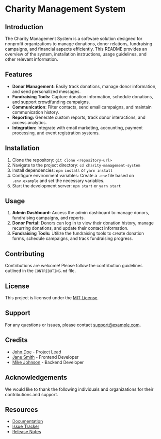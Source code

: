 # Charity Management System

## Introduction
The Charity Management System is a software solution designed for nonprofit organizations to manage donations, donor relations, fundraising campaigns, and financial aspects efficiently. This README provides an overview of the system, installation instructions, usage guidelines, and other relevant information.

## Features
- **Donor Management:** Easily track donations, manage donor information, and send personalized messages.
- **Fundraising Tools:** Capture donation information, schedule donations, and support crowdfunding campaigns.
- **Communication:** Filter contacts, send email campaigns, and maintain communication history.
- **Reporting:** Generate custom reports, track donor interactions, and access analytics.
- **Integration:** Integrate with email marketing, accounting, payment processing, and event registration systems.

## Installation
1. Clone the repository: `git clone <repository-url>`
2. Navigate to the project directory: `cd charity-management-system`
3. Install dependencies: `npm install` or `yarn install`
4. Configure environment variables: Create a `.env` file based on `.env.example` and set the necessary variables.
5. Start the development server: `npm start` or `yarn start`

## Usage
1. **Admin Dashboard:** Access the admin dashboard to manage donors, fundraising campaigns, and reports.
2. **Donor Portal:** Donors can log in to view their donation history, manage recurring donations, and update their contact information.
3. **Fundraising Tools:** Utilize the fundraising tools to create donation forms, schedule campaigns, and track fundraising progress.

## Contributing
Contributions are welcome! Please follow the contribution guidelines outlined in the `CONTRIBUTING.md` file.

## License
This project is licensed under the [MIT License](LICENSE).

## Support
For any questions or issues, please contact [support@example.com](mailto:support@example.com).

## Credits
- [John Doe](https://github.com/johndoe) - Project Lead
- [Jane Smith](https://github.com/janesmith) - Frontend Developer
- [Mike Johnson](https://github.com/mikejohnson) - Backend Developer

## Acknowledgements
We would like to thank the following individuals and organizations for their contributions and support.

## Resources
- [Documentation](https://example.com/documentation)
- [Issue Tracker](https://github.com/example/charity-management-system/issues)
- [Release Notes](https://github.com/example/charity-management-system/releases)

